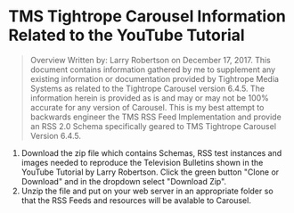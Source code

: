 # TMS Tightrope Carousel Information Related to the YouTube Tutorial
> Overview
Written by: Larry Robertson on December 17, 2017.
This document contains information gathered by me to supplement any existing information or documentation provided by Tightrope Media Systems as related to the Tightrope Carousel version 6.4.5.
The information herein is provided as is and may or may not be 100% accurate for any version of Carousel. This is my best attempt to backwards engineer the TMS RSS Feed Implementation and provide an RSS 2.0 Schema specifically geared to TMS Tightrope Carousel Version 6.4.5.  
1. Download the zip file which contains Schemas, RSS test instances and images needed to reproduce the Television Bulletins shown in the YouTube Tutorial by Larry Robertson. Click the green button "Clone or Download" and in the dropdown select "Download Zip".
2. Unzip the file and put on your web server in an appropriate folder so that the RSS Feeds and resources will be avalable to Carousel.
